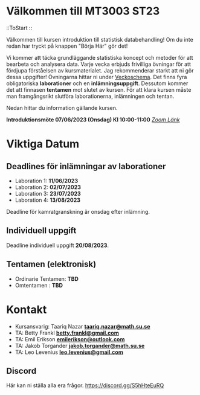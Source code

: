 # Välkommen till MT3003 ST23

::ToStart
::

Välkommen till kursen introduktion till statistisk databehandling! Om du inte
redan har tryckt på knappen "Börja Här" gör det!

Vi kommer att täcka grundläggande statistiska koncept och metoder för att
bearbeta och analysera data. Varje vecka erbjuds frivilliga övningar för att fördjupa förståelsen av
kursmaterialet. Jag rekommenderar starkt att ni gör dessa uppgifter! Övningarna
hittar ni under [Veckoschema](/schedule). Det finns 
fyra obligatoriska **laborationer** och en **inlämningsuppgift**. Dessutom kommer det att finnasen **tentamen** mot slutet av kursen.
För att klara kursen måste man framgångsrikt slutföra laborationerna, inlämningen och tentan.

Nedan hittar du information gällande kursen. 

**Introduktionsmöte 07/06/2023 (Onsdag) Kl 10:00-11:00** [*Zoom Länk*](https://stockholmuniversity.zoom.us/j/6254185246)

# Viktiga Datum
## Deadlines för inlämningar av laborationer
  - Laboration 1: **11/06/2023**
  - Laboration 2: **02/07/2023**
  - Laboration 3: **23/07/2023**
  - Laboration 4: **13/08/2023**

Deadline för kamratgranskning är onsdag efter inlämning.

## Individuell uppgift
Deadline individuell uppgift **20/08/2023**.

## Tentamen (elektronisk)
  - Ordinarie Tentamen: **TBD**
  - Omtentamen : **TBD**


# Kontakt

  - Kursansvarig: Taariq Nazar **taariq.nazar@math.su.se**
  - TA: Betty Frankl **betty.frankl@gmail.com**
  - TA: Emil Erikson **emilerikson@outlook.com**
  - TA: Jakob Torgander **jakob.torgander@math.su.se**
  - TA: Leo Levenius **leo.levenius@gmail.com**

## Discord
Här kan ni ställa alla era frågor.
https://discord.gg/S5hHteEuRQ
